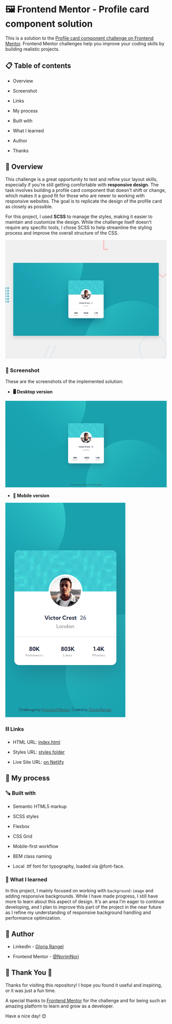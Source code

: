 # 🖼 Frontend Mentor - Profile card component solution

This is a solution to the [Profile card component challenge on Frontend Mentor](https://www.frontendmentor.io/challenges/profile-card-component-cfArpWshJ). Frontend Mentor challenges help you improve your coding skills by building realistic projects. 

##  📋 Table of contents

-  Overview

-  Screenshot

-  Links

-  My process

-  Built with

- What I learned

-  Author

-  Thanks

##  📖 Overview

This challenge is a great opportunity to test and refine your layout skills, especially if you're still getting comfortable with **responsive design**. The task involves building a profile card component that doesn't shift or change, which makes it a good fit for those who are newer to working with responsive websites. The goal is to replicate the design of the profile card as closely as possible.

For this project, I used **SCSS** to manage the styles, making it easier to maintain and customize the design. While the challenge itself doesn't require any specific tools, I chose SCSS to help streamline the styling process and improve the overall structure of the CSS.

![Preview](./images/desktop-preview.jpg)

###  📸 Screenshot

These are the screenshots of the implemented solution:

-  **🖥️ Desktop version**

![Desktop](./images/profile_desktop.png)


-  **📱 Mobile version**

![Mobile](./images/profile_mobile.png)


###  ⛓️ Links

-  HTML URL: [index.html](https://github.com/NorimNori/profile-card-component/blob/main/index.html)

-  Styles URL: [styles folder](https://github.com/NorimNori/profile-card-component/tree/main/styles)

-  Live Site URL: [on Netlify](https://profile-card-component-by-gr.netlify.app/)

##  📌 My process

###  🪚 Built with

-  Semantic HTML5 markup

-  SCSS styles

-  Flexbox

-  CSS Grid

-  Mobile-first workflow

-  BEM class naming 

-  Local .ttf font for typography, loaded via @font-face.

###  🔬 What I learned

In this project, I mainly focused on working with `background-image` and adding responsive backgrounds. While I have made progress, I still have more to learn about this aspect of design. It's an area I’m eager to continue developing, and I plan to improve this part of the project in the near future as I refine my understanding of responsive background handling and performance optimization.

##  👋 Author

-  LinkedIn - [Gloria Rangel](https://www.linkedin.com/in/gloria-rangel-06b960306/)

-  Frontend Mentor - [@NorimNori](https://www.frontendmentor.io/profile/NorimNori)


##  🌟 Thank You 🌟

Thanks for visiting this repository! I hope you found it useful and inspiring, or it was just a fun time.

A special thanks to [Frontend Mentor](https://www.frontendmentor.io) for the challenge and for being such an amazing platform to learn and grow as a developer.

Have a nice day! 😊
